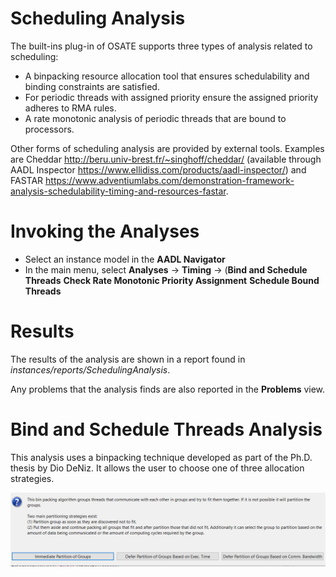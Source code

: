# Scheduling Analysis
The built-ins plug-in of OSATE supports three types of analysis related to scheduling:

* A binpacking resource allocation tool that ensures schedulability and binding constraints are satisfied. 
* For periodic threads with assigned priority ensure the assigned priority adheres to RMA rules.
* A rate monotonic analysis of periodic threads that are bound to processors.

Other forms of scheduling analysis are provided by external tools. Examples are Cheddar <http://beru.univ-brest.fr/~singhoff/cheddar/> (available through AADL Inspector <https://www.ellidiss.com/products/aadl-inspector/>) and FASTAR <https://www.adventiumlabs.com/demonstration-framework-analysis-schedulability-timing-and-resources-fastar>.

# Invoking the Analyses
 * Select an instance model in the **AADL Navigator**
 * In the main menu, select **Analyses** -> **Timing** -> (**Bind and Schedule Threads** **Check Rate Monotonic Priority Assignment** **Schedule Bound Threads**

# Results

The results of the analysis are shown in a report found in *instances/reports/SchedulingAnalysis*.

Any problems that the analysis finds are also reported in the **Problems** view.

# Bind and Schedule Threads Analysis

This analysis uses a binpacking technique developed as part of the Ph.D. thesis by Dio DeNiz. It allows the user to choose one of three allocation strategies.

![Binpack](images/Binpacker.png)
